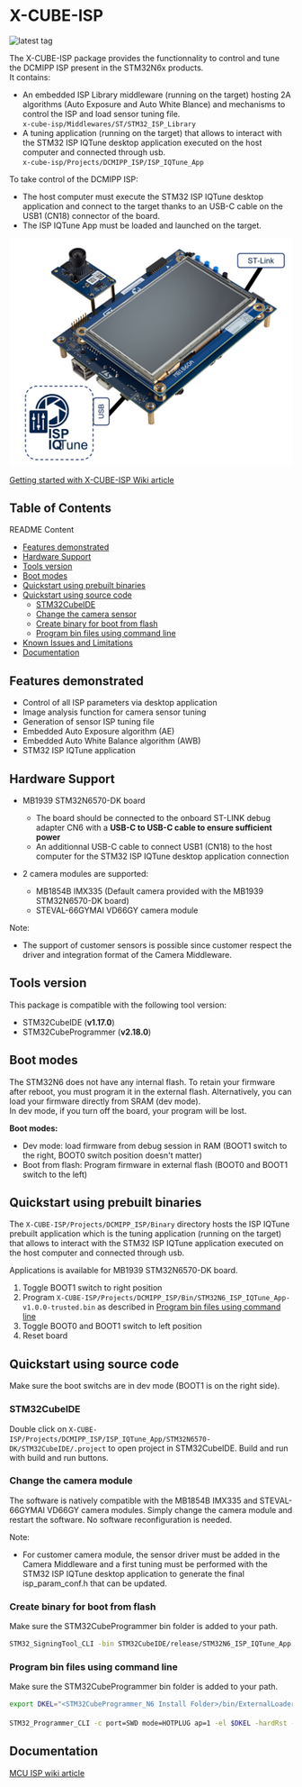 # X-CUBE-ISP

![latest tag](https://img.shields.io/badge/tag-1.2.0-blue)

The X-CUBE-ISP package provides the functionnality to control and tune the
DCMIPP ISP present in the STM32N6x products.<br>
It contains:<br>
- An embedded ISP Library middleware (running on the target) hosting 2A
  algorithms (Auto Exposure and Auto White Blance) and mechanisms to control
  the ISP and load sensor tuning file.<br>
`x-cube-isp/Middlewares/ST/STM32_ISP_Library`
-  A tuning application (running on the target) that allows to interact
  with the STM32 ISP IQTune desktop application executed on the host computer
  and connected through usb.<br>
`x-cube-isp/Projects/DCMIPP_ISP/ISP_IQTune_App`

To take control of the DCMIPP ISP:<br>
- The host computer must execute the STM32 ISP IQTune desktop application and
connect to the target thanks to an USB-C cable on the USB1 (CN18) connector of
the board.
- The ISP IQTune App must be loaded and launched on the target.

![STM32N6_connection](STM32N6_connection_IQTune_STLink.png)

[Getting started with X-CUBE-ISP Wiki article](https://wiki.st.com/stm32mcu/wiki/ISP:Getting_started_with_X-CUBE-ISP)

## Table of Contents

README Content

- [Features demonstrated ](#features-demonstrated)
- [Hardware Support](#hardware-support)
- [Tools version](#tools-version)
- [Boot modes](#boot-modes)
- [Quickstart using prebuilt binaries](#quickstart-using-prebuilt-binaries)
- [Quickstart using source code](#quickstart-using-source-code)
  - [STM32CubeIDE](#stm32cubeide)
  - [Change the camera sensor](#Change-the-camera-sensor)
  - [Create binary for boot from flash](#create-binary-for-boot-from-flash)
  - [Program bin files using command line](#program-bin-files-using-command-line)
- [Known Issues and Limitations](#known-issues-and-limitations)
- [Documentation](#documentation)

## Features demonstrated

- Control of all ISP parameters via desktop application
- Image analysis function for camera sensor tuning
- Generation of sensor ISP tuning file
- Embedded Auto Exposure algorithm (AE)
- Embedded Auto White Balance algorithm (AWB)
- STM32 ISP IQTune application

## Hardware Support

- MB1939 STM32N6570-DK board
  - The board should be connected to the onboard ST-LINK debug adapter CN6 with
  a __USB-C to USB-C cable to ensure sufficient power__
  - An additionnal USB-C cable to connect USB1 (CN18) to the host computer for
  the STM32 ISP IQTune desktop application connection

- 2 camera modules are supported:
  - MB1854B IMX335 (Default camera provided with the MB1939 STM32N6570-DK board)
  - STEVAL-66GYMAI VD66GY camera module

Note:<br>
- The support of customer sensors is possible since customer respect the driver
and integration format of the Camera Middleware.

## Tools version

This package is compatible with the following tool version:
- STM32CubeIDE (**v1.17.0**)
- STM32CubeProgrammer (**v2.18.0**)

## Boot modes

The STM32N6 does not have any internal flash. To retain your firmware after
reboot, you must program it in the external flash. Alternatively, you can load
your firmware directly from SRAM (dev mode).<br>
In dev mode, if you turn off the board, your program will be lost.

__Boot modes:__
- Dev mode: load firmware from debug session in RAM (BOOT1 switch to the right,
BOOT0 switch position doesn't matter)
- Boot from flash: Program firmware in external flash (BOOT0 and BOOT1 switch
to the left)

## Quickstart using prebuilt binaries

The `X-CUBE-ISP/Projects/DCMIPP_ISP/Binary` directory hosts the ISP IQTune
prebuilt application which is the tuning application (running on the target)
that allows to interact with the STM32 ISP IQTune application executed on the
host computer and connected through usb.

Applications is available for MB1939 STM32N6570-DK board.

  1. Toggle BOOT1 switch to right position
  2. Program `X-CUBE-ISP/Projects/DCMIPP_ISP/Bin/STM32N6_ISP_IQTune_App-v1.0.0-trusted.bin` as described in [Program bin files using command line](#program-bin-files-using-command-line)
  3. Toggle BOOT0 and BOOT1 switch to left position
  4. Reset board


## Quickstart using source code

Make sure the boot switchs are in dev mode (BOOT1 is on the right side).

### STM32CubeIDE

Double click on `X-CUBE-ISP/Projects/DCMIPP_ISP/ISP_IQTune_App/STM32N6570-DK/STM32CubeIDE/.project` to open project in STM32CubeIDE. Build and run with build and run buttons.

### Change the camera module

The software is natively compatible with the MB1854B IMX335 and STEVAL-66GYMAI
VD66GY camera modules. Simply change the camera module and restart the software.
No software reconfiguration is needed.

Note:<br>
 - For customer camera module, the sensor driver must be added in the Camera
 Middleware and a first tuning must be performed with the STM32 ISP IQTune
 desktop application to generate the final isp_param_conf.h that can be
 updated.

### Create binary for boot from flash

Make sure the STM32CubeProgrammer bin folder is added to your path.

```bash
STM32_SigningTool_CLI -bin STM32CubeIDE/release/STM32N6_ISP_IQTune_App.bin -nk -t fsbl -hv 2.3 -o STM32N6_ISP_IQTune_App-trusted.bin
```

### Program bin files using command line

Make sure the STM32CubeProgrammer bin folder is added to your path.

```bash
export DKEL="<STM32CubeProgrammer_N6 Install Folder>/bin/ExternalLoader/MX66UW1G45G_STM32N6570-DK.stldr"

STM32_Programmer_CLI -c port=SWD mode=HOTPLUG ap=1 -el $DKEL -hardRst -w X-CUBE-ISP/Projects/DCMIPP_ISP/Bin/STM32N6_ISP_IQTune_App-trusted.bin 0x70000000
```

## Documentation
[MCU ISP wiki article](https://wiki.st.com/stm32mcu/wiki/Category:ISP)
